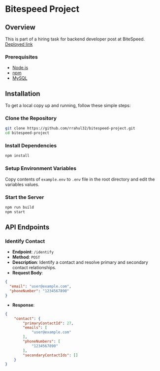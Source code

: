 # Bitespeed Project

## Overview

This is part of a hiring task for backend developer post at BiteSpeed.
[Deployed link](https://bitespeed-project-v46x.onrender.com)

### Prerequisites

- [Node.js](https://nodejs.org/en/download/)
- [npm](https://www.npmjs.com/get-npm)
- [MySQL](https://dev.mysql.com/downloads/mysql/)

## Installation

To get a local copy up and running, follow these simple steps:

### Clone the Repository

```sh
git clone https://github.com/rrahul32/bitespeed-project.git
cd bitespeed-project
```

### Install Dependencies

```sh
npm install
```

### Setup Environment Variables

Copy contents of `example.env` to `.env` file in the root directory and edit the variables values.

### Start the Server

```sh
npm run build
npm start
```

## API Endpoints

### Identify Contact

- **Endpoint**: `/identify`
- **Method**: `POST`
- **Description**: Identify a contact and resolve primary and secondary contact relationships.
- **Request Body**:

```json
{
  "email": "user@example.com",
  "phoneNumber": "1234567890"
}
```

- **Response**:

```json
{
    "contact": {
        "primaryContactId": 27,
        "emails": [
            "user@example.com"
        ],
        "phoneNumbers": [
            "1234567890"
        ],
        "secondaryContactIds": []
    }
}
```
